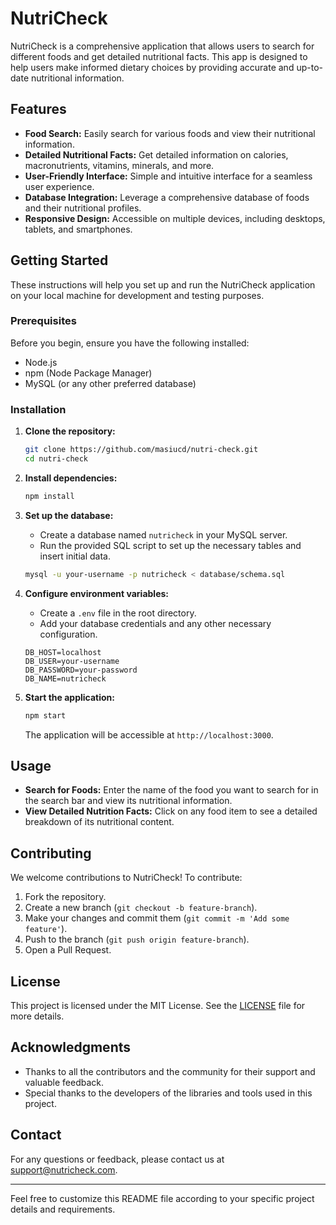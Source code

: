 # NutriCheck

NutriCheck is a comprehensive application that allows users to search for different foods and get detailed nutritional facts. This app is designed to help users make informed dietary choices by providing accurate and up-to-date nutritional information.

## Features

- **Food Search:** Easily search for various foods and view their nutritional information.
- **Detailed Nutritional Facts:** Get detailed information on calories, macronutrients, vitamins, minerals, and more.
- **User-Friendly Interface:** Simple and intuitive interface for a seamless user experience.
- **Database Integration:** Leverage a comprehensive database of foods and their nutritional profiles.
- **Responsive Design:** Accessible on multiple devices, including desktops, tablets, and smartphones.

## Getting Started

These instructions will help you set up and run the NutriCheck application on your local machine for development and testing purposes.

### Prerequisites

Before you begin, ensure you have the following installed:

- Node.js
- npm (Node Package Manager)
- MySQL (or any other preferred database)

### Installation

1. **Clone the repository:**

   ```bash
   git clone https://github.com/masiucd/nutri-check.git
   cd nutri-check
   ```

2. **Install dependencies:**

   ```bash
   npm install
   ```

3. **Set up the database:**

   - Create a database named `nutricheck` in your MySQL server.
   - Run the provided SQL script to set up the necessary tables and insert initial data.

   ```bash
   mysql -u your-username -p nutricheck < database/schema.sql
   ```

4. **Configure environment variables:**

   - Create a `.env` file in the root directory.
   - Add your database credentials and any other necessary configuration.

   ```plaintext
   DB_HOST=localhost
   DB_USER=your-username
   DB_PASSWORD=your-password
   DB_NAME=nutricheck
   ```

5. **Start the application:**

   ```bash
   npm start
   ```

   The application will be accessible at `http://localhost:3000`.

## Usage

- **Search for Foods:** Enter the name of the food you want to search for in the search bar and view its nutritional information.
- **View Detailed Nutrition Facts:** Click on any food item to see a detailed breakdown of its nutritional content.

## Contributing

We welcome contributions to NutriCheck! To contribute:

1. Fork the repository.
2. Create a new branch (`git checkout -b feature-branch`).
3. Make your changes and commit them (`git commit -m 'Add some feature'`).
4. Push to the branch (`git push origin feature-branch`).
5. Open a Pull Request.

## License

This project is licensed under the MIT License. See the [LICENSE](LICENSE) file for more details.

## Acknowledgments

- Thanks to all the contributors and the community for their support and valuable feedback.
- Special thanks to the developers of the libraries and tools used in this project.

## Contact

For any questions or feedback, please contact us at support@nutricheck.com.

---

Feel free to customize this README file according to your specific project details and requirements.

